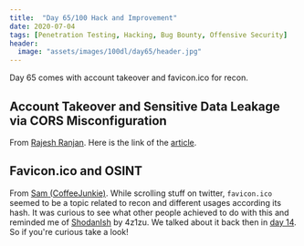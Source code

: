 ```yaml
---
title:  "Day 65/100 Hack and Improvement"
date: 2020-07-04
tags: [Penetration Testing, Hacking, Bug Bounty, Offensive Security]
header: 
  image: "assets/images/100dl/day65/header.jpg"
---
```


Day 65 comes with account takeover and favicon.ico for recon.

##  Account Takeover and Sensitive Data Leakage via CORS Misconfiguration

From [Rajesh Ranjan](https://twitter.com/eh_rajesh). Here is the link of the [article](https://lutfumertceylan.com.tr/posts/ato-and-data-leakage-via-cors-misc/).

## Favicon.ico and OSINT

From [Sam (CoffeeJunkie)](https://twitter.com/coffeejunkiee_). While scrolling stuff on twitter, ```favicon.ico``` seemed to be a topic related to recon and different usages according its hash. It was curious to see what other people achieved to do with this and reminded me of [ShodanIsh](https://github.com/4z1zu/ShodanIsh) by 4z1zu. We talked about it back then in [day 14](https://coffeejunkie.me/day14/). So if you're curious take a look!
